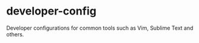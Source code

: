 developer-config
================

Developer configurations for common tools such as Vim, Sublime Text and others.